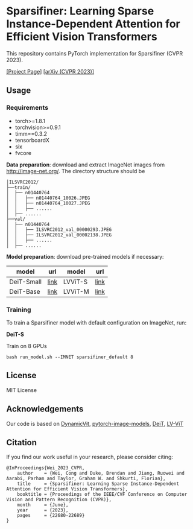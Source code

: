 # Sparsifiner: Learning Sparse Instance-Dependent Attention for Efficient Vision Transformers

This repository contains PyTorch implementation for Sparsifiner (CVPR 2023).

[[Project Page]](https://lim142857.github.io/lim142857.github.io-sparsifiner/) [[arXiv (CVPR 2023)]](https://arxiv.org/abs/2303.13755)

## Usage

### Requirements

- torch>=1.8.1
- torchvision>=0.9.1
- timm==0.3.2
- tensorboardX
- six
- fvcore

**Data preparation**: download and extract ImageNet images from http://image-net.org/. The directory structure should be

```
│ILSVRC2012/
├──train/
│  ├── n01440764
│  │   ├── n01440764_10026.JPEG
│  │   ├── n01440764_10027.JPEG
│  │   ├── ......
│  ├── ......
├──val/
│  ├── n01440764
│  │   ├── ILSVRC2012_val_00000293.JPEG
│  │   ├── ILSVRC2012_val_00002138.JPEG
│  │   ├── ......
│  ├── ......
```

**Model preparation**: download pre-trained models if necessary:

| model | url | model | url |
| --- | --- | --- | --- |
| DeiT-Small | [link](https://dl.fbaipublicfiles.com/deit/deit_small_patch16_224-cd65a155.pth) | LVViT-S | [link](https://github.com/zihangJiang/TokenLabeling/releases/download/1.0/lvvit_s-26M-224-83.3.pth.tar) |
| DeiT-Base | [link](https://dl.fbaipublicfiles.com/deit/deit_base_patch16_224-b5f2ef4d.pth) | LVViT-M | [link](https://github.com/zihangJiang/TokenLabeling/releases/download/1.0/lvvit_m-56M-224-84.0.pth.tar) |


[//]: # (### Evaluation)

[//]: # ()
[//]: # (To evaluate a pre-trained Sparsifiner model on the ImageNet validation set with a single GPU, run:)

[//]: # ()
[//]: # (```)

[//]: # (# )

[//]: # (```)


### Training

To train a Sparsifiner model with default configuration on ImageNet, run:

**DeiT-S**

Train on 8 GPUs
```
bash run_model.sh --IMNET sparsifiner_default 8
```

## License

MIT License

## Acknowledgements

Our code is based on [DynamicVit](https://github.com/raoyongming/DynamicViT), [pytorch-image-models](https://github.com/rwightman/pytorch-image-models), [DeiT](https://github.com/facebookresearch/deit), [LV-ViT](https://github.com/zihangJiang/TokenLabeling)

## Citation
If you find our work useful in your research, please consider citing:
```
@InProceedings{Wei_2023_CVPR,
    author    = {Wei, Cong and Duke, Brendan and Jiang, Ruowei and Aarabi, Parham and Taylor, Graham W. and Shkurti, Florian},
    title     = {Sparsifiner: Learning Sparse Instance-Dependent Attention for Efficient Vision Transformers},
    booktitle = {Proceedings of the IEEE/CVF Conference on Computer Vision and Pattern Recognition (CVPR)},
    month     = {June},
    year      = {2023},
    pages     = {22680-22689}
}
```